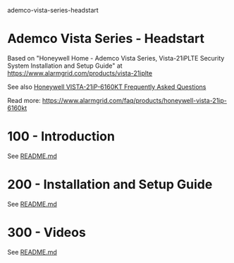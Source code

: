 ademco-vista-series-headstart
# Ademco Vista Series - Headstart

Based on "Honeywell Home - Ademco Vista Series, Vista-21iPLTE Security System Installation and Setup Guide" at https://www.alarmgrid.com/products/vista-21iplte

See also [Honeywell VISTA-21iP-6160KT Frequently Asked Questions](https://www.alarmgrid.com/faq/products/honeywell-vista-21ip-6160kt)

Read more: https://www.alarmgrid.com/faq/products/honeywell-vista-21ip-6160kt

# 100 - Introduction

See [README.md](./100/README.md)

# 200 - Installation and Setup Guide

See [README.md](./200/README.md)

# 300 - Videos

See [README.md](./300/README.md)
